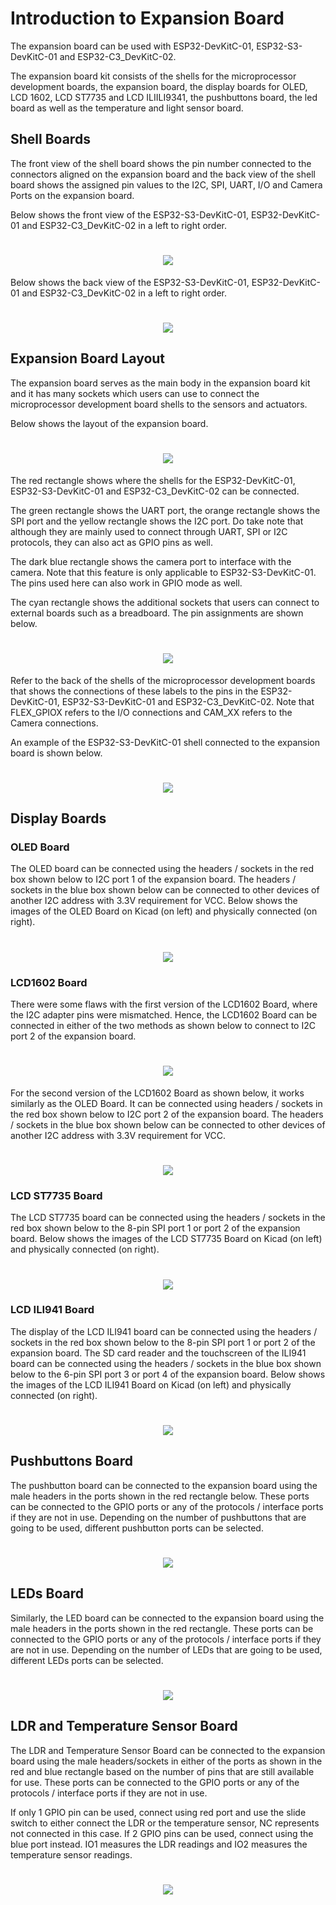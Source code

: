 # Introduction to Expansion Board 

The expansion board can be used with ESP32-DevKitC-01, ESP32-S3-DevKitC-01 and ESP32-C3_DevKitC-02.

The expansion board kit consists of the shells for the microprocessor development boards, the expansion board, the display boards for OLED, LCD 1602, LCD ST7735 and LCD ILIILI9341, the pushbuttons board, the led board as well as the temperature and light sensor board.

## Shell Boards

The front view of the shell board shows the pin number connected to the connectors aligned on the expansion board and the back view of the shell board shows the assigned pin values to the I2C, SPI, UART, I/O and Camera Ports on the expansion board.

Below shows the front view of the ESP32-S3-DevKitC-01, ESP32-DevKitC-01 and ESP32-C3_DevKitC-02 in a left to right order.

<h1 align="center"> <img src="images/Documentation_Img1.png"> </h1>

Below shows the back view of the ESP32-S3-DevKitC-01, ESP32-DevKitC-01 and ESP32-C3_DevKitC-02 in a left to right order.

<h1 align="center"> <img src="images/Documentation_Img2.png"> </h1>


## Expansion Board Layout
The expansion board serves as the main body in the expansion board kit and it has many sockets which users can use to connect the microprocessor development board shells to the sensors and actuators.

Below shows the layout of the expansion board. 

<h1 align="center"> <img src="images/Documentation_Img3.png"> </h1>

The red rectangle shows where the shells for the ESP32-DevKitC-01, ESP32-S3-DevKitC-01 and ESP32-C3_DevKitC-02 can be connected. 

The green rectangle shows the UART port, the orange rectangle shows the SPI port and the yellow rectangle shows the I2C port. Do take note that although they are mainly used to connect through UART, SPI or I2C protocols, they can also act as GPIO pins as well.

The dark blue rectangle shows the camera port to interface with the camera. Note that this feature is only applicable to ESP32-S3-DevKitC-01. The pins used here can also work in GPIO mode as well.

The cyan rectangle shows the additional sockets that users can connect to external boards such as a breadboard. The pin assignments are shown below. 

<h1 align="center"> <img src="images/Documentation_Img4.png"> </h1>

Refer to the back of the shells of the microprocessor development boards that shows the connections of these labels to the pins in the ESP32-DevKitC-01, ESP32-S3-DevKitC-01 and ESP32-C3_DevKitC-02. Note that FLEX_GPIOX refers to the I/O connections and CAM_XX refers to the Camera connections.

An example of the ESP32-S3-DevKitC-01 shell connected to the expansion board is shown below.

<h1 align="center"> <img src="images/Documentation_Img5.png"> </h1>


## Display Boards

### OLED Board

The OLED board can be connected using the headers / sockets in the red box shown below to I2C port 1 of the expansion board. The headers / sockets in the blue box shown below can be connected to other devices of another I2C address with 3.3V requirement for VCC. Below shows the images of the OLED Board on Kicad (on left) and physically connected (on right).

<h1 align="center"> <img src="images/Documentation_Img6.png"> </h1>

### LCD1602 Board

There were some flaws with the first version of the LCD1602 Board, where the I2C adapter pins were mismatched. Hence, the LCD1602 Board can be connected in either of the two methods as shown below to connect to I2C port 2 of the expansion board.

<h1 align="center"> <img src="images/Documentation_Img7.png"> </h1>

For the second version of the LCD1602 Board as shown below, it works similarly as the OLED Board. It can be connected using headers / sockets in the red box shown below to I2C port 2 of the expansion board. The headers / sockets in the blue box shown below can be connected to other devices of another I2C address with 3.3V requirement for VCC.

<h1 align="center"> <img src="images/Documentation_Img8.png"> </h1>

### LCD ST7735 Board

The LCD ST7735 board can be connected using the headers / sockets in the red box shown below to the 8-pin SPI port 1 or port 2 of the expansion board. Below shows the images of the LCD ST7735 Board on Kicad (on left) and physically connected (on right).

<h1 align="center"> <img src="images/Documentation_Img9.png"> </h1>

### LCD ILI941 Board

The display of the LCD ILI941 board can be connected using the headers / sockets in the red box shown below to the 8-pin SPI port 1 or port 2 of the expansion board. The SD card reader and the touchscreen of the ILI941 board can be connected using the headers / sockets in the blue box shown below to the 6-pin SPI port 3 or port 4 of the expansion board. Below shows the images of the LCD ILI941 Board on Kicad (on left) and physically connected (on right).

<h1 align="center"> <img src="images/Documentation_Img10.png"> </h1>


## Pushbuttons Board 

The pushbutton board can be connected to the expansion board using the male headers in the ports shown in the red rectangle below. These ports can be connected to the GPIO ports or any of the protocols / interface ports if they are not in use. Depending on the number of pushbuttons that are going to be used, different pushbutton ports can be selected. 

<h1 align="center"> <img src="images/Documentation_Img11.png"> </h1>


## LEDs Board 

Similarly, the LED board can be connected to the expansion board using the male headers in the ports shown in the red rectangle. These ports can be connected to the GPIO ports or any of the protocols / interface ports if they are not in use. Depending on the number of LEDs that are going to be used, different LEDs ports can be selected. 

<h1 align="center"> <img src="images/Documentation_Img12.png"> </h1>


## LDR and Temperature Sensor Board

The LDR and Temperature Sensor Board can be connected to the expansion board using the male headers/sockets in either of the ports as shown in the red and blue rectangle based on the number of pins that are still available for use. These ports can be connected to the GPIO ports or any of the protocols / interface ports if they are not in use. 

If only 1 GPIO pin can be used, connect using red port and use the slide switch to either connect the LDR or the temperature sensor, NC represents not connected in this case. If 2 GPIO pins can be used, connect using the blue port instead. IO1 measures the LDR readings and IO2 measures the temperature sensor readings.

<h1 align="center"> <img src="images/Documentation_Img13.png"> </h1>


